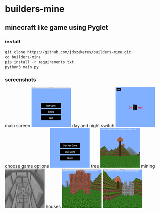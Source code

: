 # builders-mine
## minecraft like game using Pyglet
### install
```
git clone https://github.com/jdszekeres/builders-mine.git
cd builders-mine
pip install -r requirements.txt
python3 main.py
```
### screenshots
main screen
![main](screenshots/main.png)
day and night switch
![day-night](screenshots/day-night.png)
choose game options
![choose-game-settings](screenshots/game-choose.png)
tree
![tree](screenshots/tree.png)
mining
![mine](screenshots/stair.png)
houses
![house1](screenshots/house1.png)
![house2](screenshots/house2.png)
